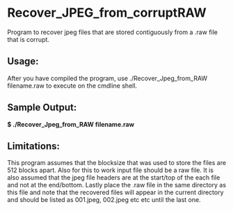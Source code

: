 # Recover_JPEG_from_corruptRAW

Program to recover jpeg files that are stored contiguously from a .raw file that is corrupt. 


<h2> Usage:</h2>

After you have compiled the program, use ./Recover_Jpeg_from_RAW filename.raw to execute on the cmdline shell.  

<h2>Sample Output:</h2>

**$ ./Recover_Jpeg_from_RAW    filename.raw**

<h2> Limitations: </h2>

This program assumes that the blocksize that was used to store the files are 512 blocks apart. Also for this to work input file should be a raw file. It is also assumed that the jpeg file headers are at the start/top of the each file and not at the end/bottom. Lastly place the .raw file in the same directory as this file and note that the recovered files will appear in the current directory and should be listed as 001.jpeg, 002.jpeg etc etc until the last one.
